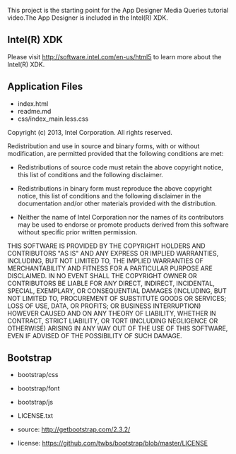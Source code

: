 This project is the starting point for the App Designer Media Queries tutorial video.The
App Designer is included in the Intel(R) XDK.

Intel(R) XDK
-------------------------------------------
Please visit http://software.intel.com/en-us/html5 to learn more about the Intel(R) XDK.

Application Files
-----------------
* index.html
* readme.md
* css/index_main.less.css

Copyright (c) 2013, Intel Corporation. All rights reserved.

Redistribution and use in source and binary forms, with or without modification, 
are permitted provided that the following conditions are met:

- Redistributions of source code must retain the above copyright notice, 
  this list of conditions and the following disclaimer.

- Redistributions in binary form must reproduce the above copyright notice, 
  this list of conditions and the following disclaimer in the documentation 
  and/or other materials provided with the distribution.

- Neither the name of Intel Corporation nor the names of its contributors 
  may be used to endorse or promote products derived from this software 
  without specific prior written permission.

THIS SOFTWARE IS PROVIDED BY THE COPYRIGHT HOLDERS AND CONTRIBUTORS "AS IS" 
AND ANY EXPRESS OR IMPLIED WARRANTIES, INCLUDING, BUT NOT LIMITED TO, 
THE IMPLIED WARRANTIES OF MERCHANTABILITY AND FITNESS FOR A PARTICULAR PURPOSE 
ARE DISCLAIMED. IN NO EVENT SHALL THE COPYRIGHT OWNER OR CONTRIBUTORS BE 
LIABLE FOR ANY DIRECT, INDIRECT, INCIDENTAL, SPECIAL, EXEMPLARY, OR 
CONSEQUENTIAL DAMAGES (INCLUDING, BUT NOT LIMITED TO, PROCUREMENT OF SUBSTITUTE 
GOODS OR SERVICES; LOSS OF USE, DATA, OR PROFITS; OR BUSINESS INTERRUPTION) 
HOWEVER CAUSED AND ON ANY THEORY OF LIABILITY, WHETHER IN CONTRACT, STRICT 
LIABILITY, OR TORT (INCLUDING NEGLIGENCE OR OTHERWISE) ARISING IN ANY WAY OUT 
OF THE USE OF THIS SOFTWARE, EVEN IF ADVISED OF THE POSSIBILITY OF SUCH DAMAGE.

Bootstrap
------------------------
* bootstrap/css
* bootstrap/font
* bootstrap/js
* LICENSE.txt

* source:  http://getbootstrap.com/2.3.2/
* license: https://github.com/twbs/bootstrap/blob/master/LICENSE